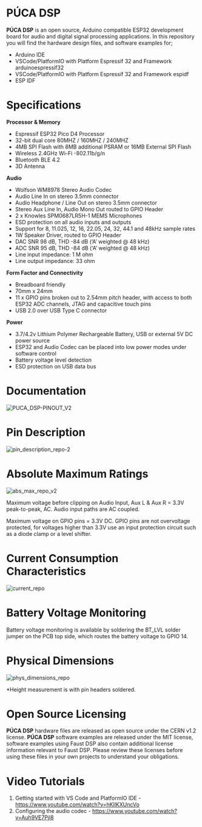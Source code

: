 # PÚCA DSP

**PÚCA DSP** is an open source, Arduino compatible ESP32 development board for audio and digital signal processing applications. In this repository you will find the hardware design files, and software examples for; 
- Arduino IDE
- VSCode/PlatformIO with Platform Espressif 32 and Framework arduinoespressif32 
- VSCode/PlatformIO with Platform Espressif 32 and Framework espidf
- ESP IDF

# Specifications 

**Processor & Memory**
- Espressif ESP32 Pico D4 Processor
- 32-bit dual core 80MHZ / 160MHZ / 240MHZ
- 4MB SPI Flash with 8MB additional PSRAM or 16MB External SPI Flash 
- Wireless 2.4GHz Wi-Fi -802.11b/g/n
- Bluetooth BLE 4.2
- 3D Antenna

**Audio**
- Wolfson WM8978 Stereo Audio Codec
- Audio Line In on stereo 3.5mm connector
- Audio Headphone / Line Out on stereo 3.5mm connector
- Stereo Aux Line In, Audio Mono Out routed to GPIO Header
- 2 x Knowles SPM0687LR5H-1 MEMS Microphones 
- ESD protection on all audio inputs and outputs
- Support for 8, 11.025, 12, 16, 22.05, 24, 32, 44.1 and 48kHz sample rates
- 1W Speaker Driver, routed to GPIO Header
- DAC SNR 98 dB, THD -84 dB (‘A’ weighted @ 48 kHz)
- ADC SNR 95 dB, THD -84 dB (‘A’ weighted @ 48 kHz)
- Line input impedance: 1 M ohm
- Line output impedance: 33 ohm

**Form Factor and Connectivity**
- Breadboard friendly
- 70mm x 24mm
- 11 x GPIO pins broken out to 2.54mm pitch header, with access to both ESP32 ADC channels, JTAG and capacitive touch pins
- USB 2.0 over USB Type C connector

**Power**
- 3.7/4.2v Lithium Polymer Rechargeable Battery, USB  or external 5V DC power source
- ESP32 and Audio Codec can be placed into low power modes under software control
- Battery voltage level detection
- ESD protection on USB data bus

# Documentation 
![PUCA_DSP-PINOUT_V2](https://user-images.githubusercontent.com/66629326/191851613-018cffb7-077d-496f-b112-5e9db8a3537f.jpg)

# Pin Description
![pin_description_repo-2](https://user-images.githubusercontent.com/66629326/191856180-964c4c54-3e5b-4709-914b-b8dc76fa65ca.jpg)

# Absolute Maximum Ratings 
![abs_max_repo_v2](https://user-images.githubusercontent.com/66629326/191856238-7cc37e71-4222-4fd8-9962-3b48dcbead72.jpg)

Maximum voltage before clipping on Audio Input, Aux L & Aux R = 3.3V peak-to-peak, AC. Audio input paths are AC coupled. 

Maximum voltage on GPIO pins = 3.3V DC. GPIO pins are not overvoltage protected, for voltages higher than 3.3V use an input protection circuit such as a diode clamp or a level shifter.

# Current Consumption Characteristics 
![current_repo](https://user-images.githubusercontent.com/66629326/122562562-1e9a2b00-d03b-11eb-90f2-9c3ff6472d79.jpg)

# Battery Voltage Monitoring
Battery voltage monitoring is available by soldering the BT_LVL solder jumper on the PCB top side, which routes the battery voltage to GPIO 14. 

# Physical Dimensions
![phys_dimensions_repo](https://user-images.githubusercontent.com/66629326/122562620-2e197400-d03b-11eb-876a-eb97ada749b9.jpg)

*Height measurement is with pin headers soldered. 

# Open Source Licensing 

**PÚCA DSP** hardware files are released as open source under the CERN v1.2 license. **PÚCA DSP** software examples are released under the MIT license, software examples using Faust DSP also contain additional license information relevant to Faust DSP. Please review these licenses before using these files in your own projects to understand your obligations.

# Video Tutorials

1. Getting started with VS Code and PlatformIO IDE - https://www.youtube.com/watch?v=hKllKXUncVo
2. Configuring the audio codec - https://www.youtube.com/watch?v=Auh9VE7Pjl8
